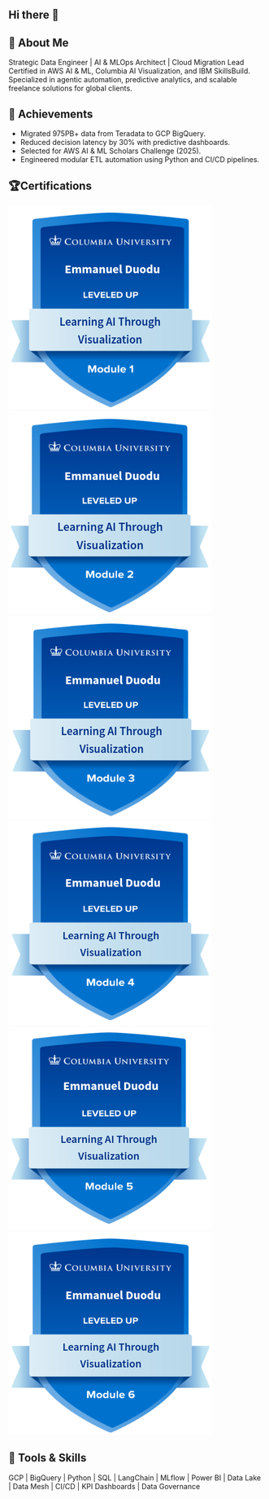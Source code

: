 ## Hi there 👋

## 👋 About Me
Strategic Data Engineer | AI & MLOps  Architect | Cloud Migration Lead  Certified in AWS AI & ML, Columbia AI Visualization, and IBM SkillsBuild. 
Specialized in agentic automation, predictive analytics, and scalable freelance solutions for global clients.

## 🚀 Achievements
- Migrated 975PB+ data from Teradata to GCP BigQuery.
- Reduced decision latency by 30% with predictive dashboards.
- Selected for AWS AI & ML Scholars Challenge (2025).
- Engineered modular ETL automation using Python and CI/CD pipelines.
  
## 🏆Certifications
![Columbia University Level 4](images/COLUMBIA_UNIVERSITY_LEVEL1.png)
![Columbia University Level 4](images/COLUMBIA_UNIVERSITY_LEVEL2.png)
![Columbia University Level 4](images/COLUMBIA_UNIVERSITY_LEVEL3.png)
![Columbia University Level 4](images/COLUMBIA_UNIVERSITY_LEVEL4.png)
![Columbia University Level 4](images/COLUMBIA_UNIVERSITY_LEVEL5.png)
![Columbia University Level 4](images/COLUMBIA_UNIVERSITY_LEVEL6.png)


## 🔧 Tools & Skills
GCP | BigQuery | Python | SQL | LangChain | MLflow | Power BI | Data Lake | Data Mesh | CI/CD | KPI Dashboards | Data Governance
